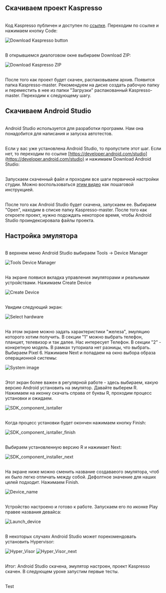 ## Скачиваем проект Kaspresso
<br> Код Kaspresso публичен и доступен по [ссылке](https://github.com/KasperskyLab/Kaspresso). Переходим по ссылке и нажимаем кнопку Code:

<img src="../images/Github_download_button.png" alt="Download Kaspresso button"/>

<br> В открывшемся диалоговом окне выбираем Download ZIP:

<img src="../images/Github_download_zip.png" alt="Download Kaspresso ZIP"/>

<br> После того как проект будет скачен, распаковываем архив. Появится папка Kaspresso-master. Рекомендуем на диске создать рабочую папку и переместить в нее из папки "Загрузки" распакованный Kaspresso-master. Переходим к следующему шагу.

## Скачиваем Android Studio

<br> Android Studio используется для разработки программ. Нам она понадобится для написания и запуска автотестов.

<br> Если у вас уже установлена Android Studio, то пропустите этот шаг. Если нет, то переходим по ссылке [https://developer.android.com/studio](https://developer.android.com/studio) и нажимаем Download Android Studio:

<br> Запускаем скаченный файл и проходим все шаги первичной настройки студии. Можно воспользоваться [этим видео](https://www.youtube.com/watch?v=T47duC2gURM) как пошаговой инструкцией.

<br> После того как Android Studio будет скачена, запускаем ее. Выбираем "Open", находим в списке папку Kaspresso-master. После того как откроете проект, нужно подождать некоторое время, чтобы Android Studio проиндексировала файлы проекта.

## Настройка эмулятора

<br> В верхнем меню Android Studio выбираем Tools -> Device Manager

<img src="../images/Tools_Device_Manager.png" alt="Tools Device Manager"/>

<br> На экране появися вкладка управления эмуляторами и реальными устройствами. Нажимаем Create Device

<img src="../images/Create_device.png" alt="Create Device"/>

<br> Увидим следующий экран:

<img src="../images/Select_hardware.png" alt="Select hardware"/>

<br> На этом экране можно задать характеристики "железа", эмуляцию которого хотим получить. В секции "1" можно выбрать телефон, планшет, телевизор и так далее. Нас интересует Телефон. В секции "2" - конкретную модель. В рамках туториала нет разницы, что выбрать. Выбираем Pixel 6. Нажимаем Next и попадаем на окно выбора образа операционной системы:

<img src="../images/System_Image.png" alt="System image"/>

<br> Этот экран более важен в регулярной работе - здесь выбираем, какую версию Android установить на эмулятор. Давайте выберем R. Нажимаем на иконку скачать справа от буквы R, проходим процесс установки и ожидаем.

<img src="../images/SDK_component_isntaller.png" alt="SDK_component_isntaller"/>

<br> Когда процесс установки будет окончен нажимаем кнопку Finish:

<img src="../images/SDK_component_installer_finish.png" alt="SDK_component_isntaller_finish"/>

<br> Выбираем установленную версию R и нажимает Next:

<img src="../images/SDK_component_installer_next.png" alt="SDK_component_installer_next"/>

<br> На экране ниже можно сменить название создаваеого эмулятора, чтоб их было легко отличать между собой. Дефолтное значение для наших целей подходит. Нажимаем Finish.

<img src="../images/Device_name.png" alt="Device_name"/>

<br> Устройство настроено и готово к работе. Запускаем его по иконке Play правее названия девайса:

<img src="../images/Launch_device.png" alt="Launch_device"/>

<br> В некоторых случаях Android Studio может порекомендовать установить Hypervisor:

<img src="../images/Hyper_Visor.png" alt="Hyper_Visor"/>

<img src="../images/Hyper_Visor_next.png" alt="Hyper_Visor_next"/>

<br> Итог: Android Studio скачена, эмулятор настроен, проект Kaspresso скачен. В следующем уроке запустим первые тесты.

<br> Test
